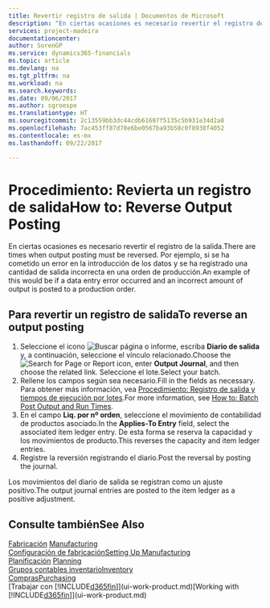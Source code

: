 ```yaml
---
title: Revertir registro de salida | Documentos de Microsoft
description: "En ciertas ocasiones es necesario revertir el registro de la salida. Por ejemplo, si se ha cometido un error en la introducción de los datos y se ha registrado una cantidad de salida incorrecta en una orden de producción."
services: project-madeira
documentationcenter: 
author: SorenGP
ms.service: dynamics365-financials
ms.topic: article
ms.devlang: na
ms.tgt_pltfrm: na
ms.workload: na
ms.search.keywords: 
ms.date: 09/06/2017
ms.author: sgroespe
ms.translationtype: HT
ms.sourcegitcommit: 2c13559bb3dc44cdb61697f5135c5b931e34d2a8
ms.openlocfilehash: 7ac453ff87d78e6be0567ba93b58c0f8938f4052
ms.contentlocale: es-mx
ms.lasthandoff: 09/22/2017

---
```

# <a name="how-to-reverse-output-posting"></a><span data-ttu-id="24476-104">Procedimiento: Revierta un registro de salida</span><span class="sxs-lookup"><span data-stu-id="24476-104">How to: Reverse Output Posting</span></span>
<span data-ttu-id="24476-105">En ciertas ocasiones es necesario revertir el registro de la salida.</span><span class="sxs-lookup"><span data-stu-id="24476-105">There are times when output posting must be reversed.</span></span> <span data-ttu-id="24476-106">Por ejemplo, si se ha cometido un error en la introducción de los datos y se ha registrado una cantidad de salida incorrecta en una orden de producción.</span><span class="sxs-lookup"><span data-stu-id="24476-106">An example of this would be if a data entry error occurred and an incorrect amount of output is posted to a production order.</span></span>  

## <a name="to-reverse-an-output-posting"></a><span data-ttu-id="24476-107">Para revertir un registro de salida</span><span class="sxs-lookup"><span data-stu-id="24476-107">To reverse an output posting</span></span>  
1.  <span data-ttu-id="24476-108">Seleccione el icono ![Buscar página o informe](media/ui-search/search_small.png "icono Buscar página o informe"), escriba **Diario de salida** y, a continuación, seleccione el vínculo relacionado.</span><span class="sxs-lookup"><span data-stu-id="24476-108">Choose the ![Search for Page or Report](media/ui-search/search_small.png "Search for Page or Report icon") icon, enter **Output Journal**, and then choose the related link.</span></span> <span data-ttu-id="24476-109">Seleccione el lote.</span><span class="sxs-lookup"><span data-stu-id="24476-109">Select your batch.</span></span>  
2. <span data-ttu-id="24476-110">Rellene los campos según sea necesario.</span><span class="sxs-lookup"><span data-stu-id="24476-110">Fill in the fields as necessary.</span></span> <span data-ttu-id="24476-111">Para obtener más información, vea [Procedimiento: Registro de salida y tiempos de ejecución por lotes](production-how-to-post-output-quantity.md).</span><span class="sxs-lookup"><span data-stu-id="24476-111">For more information, see [How to: Batch Post Output and Run Times](production-how-to-post-output-quantity.md).</span></span>
3.  <span data-ttu-id="24476-112">En el campo **Liq. por nº orden**, seleccione el movimiento de contabilidad de productos asociado.</span><span class="sxs-lookup"><span data-stu-id="24476-112">In the **Applies-To Entry** field, select the associated item ledger entry.</span></span> <span data-ttu-id="24476-113">De esta forma se reserva la capacidad y los movimientos de producto.</span><span class="sxs-lookup"><span data-stu-id="24476-113">This reverses the capacity and item ledger entries.</span></span>  
4. <span data-ttu-id="24476-114">Registre la reversión registrando el diario.</span><span class="sxs-lookup"><span data-stu-id="24476-114">Post the reversal by posting the journal.</span></span>  

<span data-ttu-id="24476-115">Los movimientos del diario de salida se registran como un ajuste positivo.</span><span class="sxs-lookup"><span data-stu-id="24476-115">The output journal entries are posted to the item ledger as a positive adjustment.</span></span>  

## <a name="see-also"></a><span data-ttu-id="24476-116">Consulte también</span><span class="sxs-lookup"><span data-stu-id="24476-116">See Also</span></span>  
 <span data-ttu-id="24476-117">[Fabricación](production-manage-manufacturing.md)  </span><span class="sxs-lookup"><span data-stu-id="24476-117">[Manufacturing](production-manage-manufacturing.md)  </span></span>  
 [<span data-ttu-id="24476-118">Configuración de fabricación</span><span class="sxs-lookup"><span data-stu-id="24476-118">Setting Up Manufacturing</span></span>](production-configure-production-processes.md)  
 <span data-ttu-id="24476-119">[Planificación](production-planning.md)    </span><span class="sxs-lookup"><span data-stu-id="24476-119">[Planning](production-planning.md)    </span></span>  
 [<span data-ttu-id="24476-120">Grupos contables inventario</span><span class="sxs-lookup"><span data-stu-id="24476-120">Inventory</span></span>](inventory-manage-inventory.md)  
 [<span data-ttu-id="24476-121">Compras</span><span class="sxs-lookup"><span data-stu-id="24476-121">Purchasing</span></span>](purchasing-manage-purchasing.md)  
 <span data-ttu-id="24476-122">[Trabajar con [!INCLUDE[d365fin](includes/d365fin_md.md)]](ui-work-product.md)</span><span class="sxs-lookup"><span data-stu-id="24476-122">[Working with [!INCLUDE[d365fin](includes/d365fin_md.md)]](ui-work-product.md)</span></span>  


